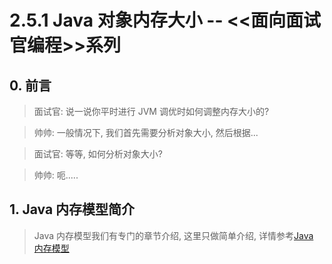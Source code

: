 # 2.5.1 Java 对象内存大小 -- <<面向面试官编程>>系列



## 0. 前言



> 面试官: 说一说你平时进行 JVM 调优时如何调整内存大小的?



> 帅帅: 一般情况下, 我们首先需要分析对象大小, 然后根据...



> 面试官: 等等, 如何分析对象大小?



> 帅帅: 呃.....



## 1. Java 内存模型简介



> Java 内存模型我们有专门的章节介绍, 这里只做简单介绍, 详情参考[Java 内存模型](./Java内存模型.md)



